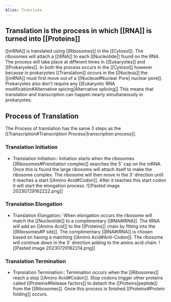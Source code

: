 ```yaml
---
Alias: Translate
---
```

## Translation is the process in which [[RNA]] is turned into [[Proteins]] 

[[mRNA]] is translated using [[Ribosomes]] in the [[Cytosol]]. The ribosomes will attach a [[tRNA]] to each [[Nucleotide]] found on the RNA. The process will take place at different times in [[Eukaryotes]] and [[Prokaryotes]]. In both the process occurs in the [[Cytosol]] however because in prokaryotes [[Translation]] occurs in the [[Nucleus]] the [[mRNA]] must first move out of a [[Nucleus#Nuclear Pore| nuclear pore]]. Prokaryotes also don't require any [[Eukaryotic RNA modification#Alternative spicing|Alternative splicing]] This means that translation and transcription can happen nearly simultaneously in prokaryotes.

## Process of Translation
The Process of translation has the same 3 steps as the [[Transcription#Transcription Process|transcription process]].
### Translation Initiation
- Translation Initiation:: Initiation starts when the ribosomes [[Ribosomes#Preinitation complex]] searches the 5' cap on the mRNA. Once this is found the large ribosome will attach itself to make the ribosome complex. The ribosome will then move in the 3' direction until it reaches a start [[Amino Acid#Codon]]. After it reaches this start codon it will start the elongation process.
![[Pasted image 20230729162222.png]]
### Translation Elongation
- Translation Elongation:: When elongation occurs the ribosome will match the [[Nucleotide]] to a complimentary [[RNA#tRNA]]. The tRNA will add an [[Amino Acid]] to the [[Proteins]] chain by fitting into the [[Ribosomes#P site]]. The complimentary [[RNA#tRNA]] is chosen based on having a matching [[Amino Acid#Anti-Codon]]. The ribosome will continue down in the 3' direction adding to the amino acid chain.
![[Pasted image 20230729162214.png]]
### Translation Termination
- Translation Termination:: Termination occurs when the [[Ribosomes]] reach a stop [[Amino Acid#Codon]]. Stop codons trigger other proteins called [[Proteins#Release factors]] to detach the [[Proteins|peptide]] from the [[Ribosomes]]. Once this process is finished [[Proteins#Protein folding]] occurs. 

